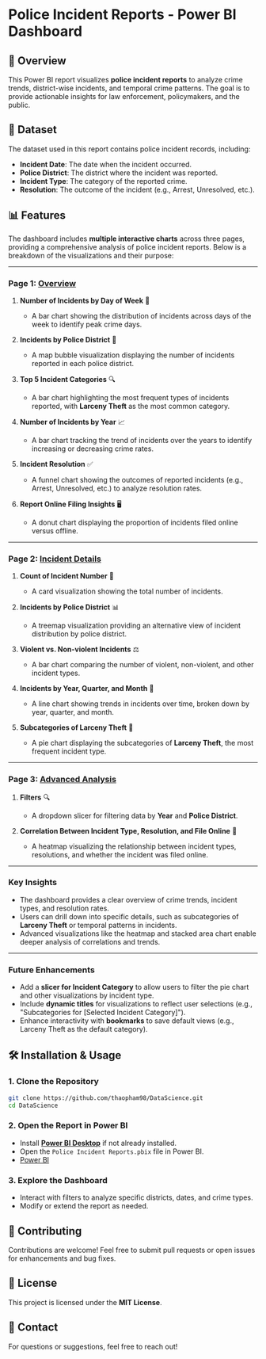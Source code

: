 # Police Incident Reports - Power BI Dashboard

## 📌 Overview
This Power BI report visualizes **police incident reports** to analyze crime trends, district-wise incidents, and temporal crime patterns. The goal is to provide actionable insights for law enforcement, policymakers, and the public.

## 📂 Dataset
The dataset used in this report contains police incident records, including:
- **Incident Date**: The date when the incident occurred.
- **Police District**: The district where the incident was reported.
- **Incident Type**: The category of the reported crime.
- **Resolution**: The outcome of the incident (e.g., Arrest, Unresolved, etc.).

## 📊 Features
The dashboard includes **multiple interactive charts** across three pages, providing a comprehensive analysis of police incident reports. Below is a breakdown of the visualizations and their purpose:

---

### **Page 1: [Overview](https://github.com/thaopham98/DataScience/blob/main/images/Police%20Incident%20Reports%20-%20Overview.png)**
1. **Number of Incidents by Day of Week** 📅  
   - A bar chart showing the distribution of incidents across days of the week to identify peak crime days.

2. **Incidents by Police District** 📍  
   - A map bubble visualization displaying the number of incidents reported in each police district.

3. **Top 5 Incident Categories** 🔍  
   - A bar chart highlighting the most frequent types of incidents reported, with **Larceny Theft** as the most common category.

4. **Number of Incidents by Year** 📈  
   - A bar chart tracking the trend of incidents over the years to identify increasing or decreasing crime rates.

5. **Incident Resolution** ✅  
   - A funnel chart showing the outcomes of reported incidents (e.g., Arrest, Unresolved, etc.) to analyze resolution rates.

6. **Report Online Filing Insights** 🖥️  
   - A donut chart displaying the proportion of incidents filed online versus offline.

---

### **Page 2: [Incident Details](https://github.com/thaopham98/DataScience/blob/main/images/Police%20Incident%20Reports%20-%20Incident%20Details.png)**
1. **Count of Incident Number** 🔢  
   - A card visualization showing the total number of incidents.

2. **Incidents by Police District** 📊  
   - A treemap visualization providing an alternative view of incident distribution by police district.

3. **Violent vs. Non-violent Incidents** ⚖️  
   - A bar chart comparing the number of violent, non-violent, and other incident types.

4. **Incidents by Year, Quarter, and Month** 📅  
   - A line chart showing trends in incidents over time, broken down by year, quarter, and month.

5. **Subcategories of Larceny Theft** 🥧  
   - A pie chart displaying the subcategories of **Larceny Theft**, the most frequent incident type.

---

### **Page 3: [Advanced Analysis](https://github.com/thaopham98/DataScience/blob/main/images/Police%20Incident%20Reports%20-%20Advanced%20Analysis.png)**
1. **Filters** 🔍  
   - A dropdown slicer for filtering data by **Year** and **Police District**.

2. **Correlation Between Incident Type, Resolution, and File Online** 🔗  
   - A heatmap visualizing the relationship between incident types, resolutions, and whether the incident was filed online.

---

### **Key Insights**
- The dashboard provides a clear overview of crime trends, incident types, and resolution rates.
- Users can drill down into specific details, such as subcategories of **Larceny Theft** or temporal patterns in incidents.
- Advanced visualizations like the heatmap and stacked area chart enable deeper analysis of correlations and trends.

---

### **Future Enhancements**
- Add a **slicer for Incident Category** to allow users to filter the pie chart and other visualizations by incident type.
- Include **dynamic titles** for visualizations to reflect user selections (e.g., "Subcategories for [Selected Incident Category]").
- Enhance interactivity with **bookmarks** to save default views (e.g., Larceny Theft as the default category).

## 🛠 Installation & Usage
### **1. Clone the Repository**
```bash
git clone https://github.com/thaopham98/DataScience.git
cd DataScience
```

### **2. Open the Report in Power BI**
- Install **[Power BI Desktop](https://powerbi.microsoft.com/)** if not already installed.
- Open the `Police Incident Reports.pbix` file in Power BI.
- [Power BI](https://app.powerbi.com/groups/me/reports/cb3ab8b2-c1e6-428d-a78b-03833c7b1f93/9f99b2d38dae1b46d930?experience=power-bi) 

### **3. Explore the Dashboard**
- Interact with filters to analyze specific districts, dates, and crime types.
- Modify or extend the report as needed.


## 📝 Contributing
Contributions are welcome! Feel free to submit pull requests or open issues for enhancements and bug fixes.

## 📜 License
This project is licensed under the **MIT License**.

## 📩 Contact
For questions or suggestions, feel free to reach out!
